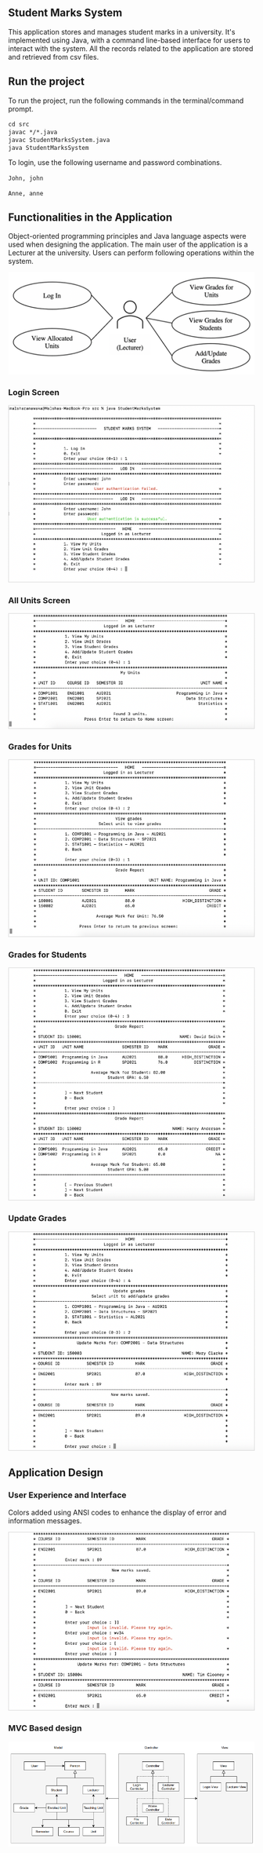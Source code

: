 ## Student Marks System

This application stores and manages student marks in a university. It's implemented using Java, with a command line-based interface for 
users to interact with the system. All the records related to the application are stored and retrieved from csv files.

## Run the project

To run the project, run the following commands in the terminal/command prompt.

```shell
cd src
javac */*.java
javac StudentMarksSystem.java
java StudentMarksSystem
```

To login, use the following username and password combinations.

`John, john`

`Anne, anne`

## Functionalities in the Application

Object-oriented programming principles and Java language aspects were used when designing the application. The main user of the application is a Lecturer at the university.
Users can perform following operations within the system.

![<img src="images/usecases.png" width="50px"/>](images/usecases.png)

### Login Screen

![sys1.png](images/sys1.png)

### All Units Screen

![sys2.png](images/sys2.png)

### Grades for Units

![sys3.png](images/sys3.png)

### Grades for Students

![sys4.png](images/sys4.png)

### Update Grades

![sys5.png](images/sys5.png)

## Application Design

### User Experience and Interface

Colors added using ANSI codes to enhance the display of error and information messages.

![sys6.png](images/sys6.png)

### MVC Based design

![sys7.png](images/sys7.png)
